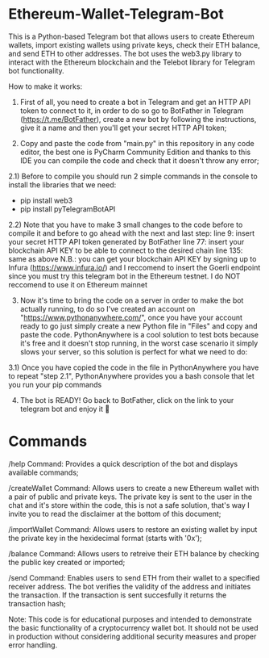 # Ethereum-Wallet-Telegram-Bot
This is a Python-based Telegram bot that allows users to create Ethereum wallets, import existing wallets using private keys, check their ETH balance, and send ETH to other addresses. The bot uses the web3.py library to interact with the Ethereum blockchain and the Telebot library for Telegram bot functionality.

How to make it works:

1) First of all, you need to create a bot in Telegram and get an HTTP API token to connect to it, in order to do so go to BotFather in Telegram (https://t.me/BotFather), create a new bot by following the instructions, give it a name and then you'll get your secret HTTP API token;

2) Copy and paste the code from "main.py" in this repository in any code editor, the best one is PyCharm Community Edition and thanks to this IDE you can compile the code and check that it doesn't throw any error;

2.1) Before to compile you should run 2 simple commands in the console to install the libraries that we need:
* pip install web3
* pip install pyTelegramBotAPI

2.2) Note that you have to make 3 small changes to the code before to compile it and before to go ahead with the next and last step:
  line 9: insert your secret HTTP API token generated by BotFather
  line 77: insert your blockchain API KEY to be able to connect to the desired chain
  line 135: same as above
  N.B.: you can get your blockchain API KEY by signing up to Infura (https://www.infura.io/) and I reccomend to insert the Goerli endpoint since you must try this    telegram bot in the Ethereum testnet. I do NOT reccomend to use it on Ethereum mainnet

3) Now it's time to bring the code on a server in order to make the bot actually running, to do so I've created an account on "https://www.pythonanywhere.com/", once you have your account ready to go just simply create a new Python file in "Files" and copy and paste the code. PythonAnywhere is a cool solution to test bots because it's free and it doesn't stop running, in the worst case scenario it simply slows your server, so this solution is perfect for what we need to do:

3.1) Once you have copied the code in the file in PythonAnywhere you have to repeat "step 2.1", PythonAnywhere provides you a bash console that let you run your pip commands

4) The bot is READY! Go back to BotFather, click on the link to your telegram bot and enjoy it 🤖

# Commands
/help Command: Provides a quick description of the bot and displays available commands;

/createWallet Command: Allows users to create a new Ethereum wallet with a pair of public and private keys. The private key is sent to the user in the chat and it's store within the code, this is not a safe solution, that's way I invite you to read the disclaimer at the bottom of this document;

/importWallet Command: Allows users to restore an existing wallet by input the private key in the hexidecimal format (starts with '0x');

/balance Command: Allows users to retreive their ETH balance by checking the public key created or imported;

/send Command: Enables users to send ETH from their wallet to a specified receiver address. The bot verifies the validity of the address and initiates the transaction. If the transaction is sent succesfully it returns the transaction hash;

Note: This code is for educational purposes and intended to demonstrate the basic functionality of a cryptocurrency wallet bot. It should not be used in production without considering additional security measures and proper error handling.

